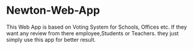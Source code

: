 # Newton-Web-App
This Web App is based on Voting System for Schools, Offices etc. If they want any review from there employee,Students or Teachers. they just simply use this app for better result.
